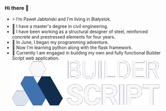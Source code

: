 ### Hi there 👋

- ⚡ I’m Paweł Jabłoński and I'm living in Białystok.
- 📑 I have a master's degree in civil engineering.
- 🔨 I have been working as a structural designer of steel, reinforced concrete and prestressed elements for four years.
- 🌱 In June, I began my programming adventure.
- 🐍 Now I'm learning python along with the flask framework.
- 🔭 Currently I am engaged in building my own and fully functional Builder Script web application.
![alt text](https://github.com/builderscript/builderscript/blob/main/BuilderScript-logo.png?raw=true)

